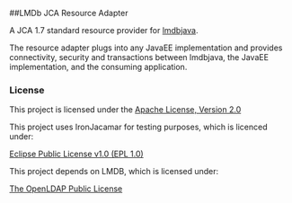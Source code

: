 ##LMDb JCA Resource Adapter

A JCA 1.7 standard resource provider for [lmdbjava](https://github.com/lmdbjava/lmdbjava).

The resource adapter plugs into any JavaEE implementation and provides connectivity, security and transactions
between lmdbjava, the JavaEE implementation, and the consuming application.

### License

This project is licensed under the
[Apache License, Version 2.0](http://www.apache.org/licenses/LICENSE-2.0.html)

This project uses IronJacamar for testing purposes, which is licenced under:

[Eclipse Public License v1.0 (EPL 1.0)](http://www.eclipse.org/legal/epl-v10.html "EPL v1.0")

This project depends on LMDB, which is licensed under:

[The OpenLDAP Public License](http://www.openldap.org/software/release/license.html)
